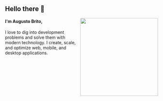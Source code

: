 ## Hello there 👋

<div align="left">
  <a href="https://api.daily.dev/get?r=augustobritodev" target="_blank">
    <img
      width="256"
      align="right"
      src="https://api.daily.dev/devcards/e3446efd9255425bb752cdd354bf66fe.png?r=dvr"
    />
  </a>
</div>

#### I'm Augusto Brito,

I love to dig into development problems and solve them with modern technology. I create, scale, and optimize web, mobile, and desktop applications.

  

  

  
